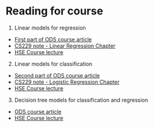 # Reading for course
1. Linear models for regression
- [First part of ODS course article](https://habr.com/ru/company/ods/blog/323890)
- [CS229 note - Linear Regression Chapter](https://see.stanford.edu/materials/aimlcs229/cs229-notes1.pdf)
- [HSE Course lecture](https://github.com/esokolov/ml-course-hse/blob/master/2018-fall/lecture-notes/lecture03-linregr.pdf)
2. Linear models for classification
- [Second part of ODS course article](https://habr.com/en/company/ods/blog/323890/#2-logisticheskaya-regressiya)
- [CS229 note - Logistic Regression Chapter](https://see.stanford.edu/materials/aimlcs229/cs229-notes1.pdf)
- [HSE Course lecture](https://github.com/esokolov/ml-course-hse/blob/master/2018-fall/lecture-notes/lecture05-linclass.pdf)
3. Decision tree models for classification and regression
- [ODS course article](https://habr.com/en/company/ods/blog/322534)
- [HSE Course lecture](https://github.com/esokolov/ml-course-hse/blob/master/2018-fall/lecture-notes/lecture07-trees.pdf)